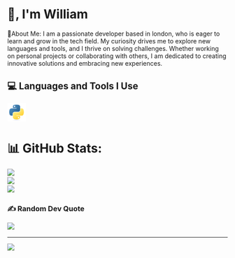 <h1>👋, I'm William</h1>
💫About Me:
I am a passionate developer based in london, who is eager to learn and grow in the tech field. My curiosity drives me to explore new languages and tools, and I thrive on solving challenges. Whether working on personal projects or collaborating with others, I am dedicated to creating innovative solutions and embracing new experiences.

<h2>💻 Languages and Tools I Use</h2>
<p><a target="_blank" href="https://raw.githubusercontent.com/devicons/devicon/master/icons/python/python-original.svg" style="display: inline-block;"><img src="https://raw.githubusercontent.com/devicons/devicon/master/icons/python/python-original.svg" alt="python" width="42" height="42" /></a></p>


# 📊 GitHub Stats:
![](https://github-readme-stats.vercel.app/api?username=Ninja-za&theme=discord_old_blurple&hide_border=false&include_all_commits=true&count_private=false)<br/>
![](https://github-readme-streak-stats.herokuapp.com/?user=Ninja-za&theme=discord_old_blurple&hide_border=false)<br/>
![](https://github-readme-stats.vercel.app/api/top-langs/?username=Ninja-za&theme=discord_old_blurple&hide_border=false&include_all_commits=true&count_private=false&layout=compact)

### ✍️ Random Dev Quote
![](https://quotes-github-readme.vercel.app/api?type=horizontal&theme=dark)

---
[![](https://visitcount.itsvg.in/api?id=Ninja-za&icon=5&color=0)](https://visitcount.itsvg.in)

<!-- Proudly created with GPRM ( https://gprm.itsvg.in ) -->
